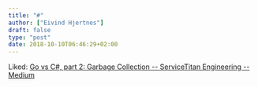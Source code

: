 ```yaml
---
title: "#"
author: ["Eivind Hjertnes"]
draft: false
type: "post"
date: 2018-10-10T06:46:29+02:00
---
```


Liked:
[Go
vs C#, part 2: Garbage Collection -- ServiceTitan Engineering --
Medium](https://medium.com/servicetitan-engineering/go-vs-c-part-2-garbage-collection-9384677f86f1)
